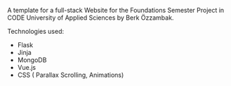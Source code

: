 A template for a full-stack Website for the Foundations Semester Project in CODE University of Applied Sciences by Berk Özzambak.

Technologies used:

- Flask 
- Jinja
- MongoDB
- Vue.js
- CSS ( Parallax Scrolling, Animations)
